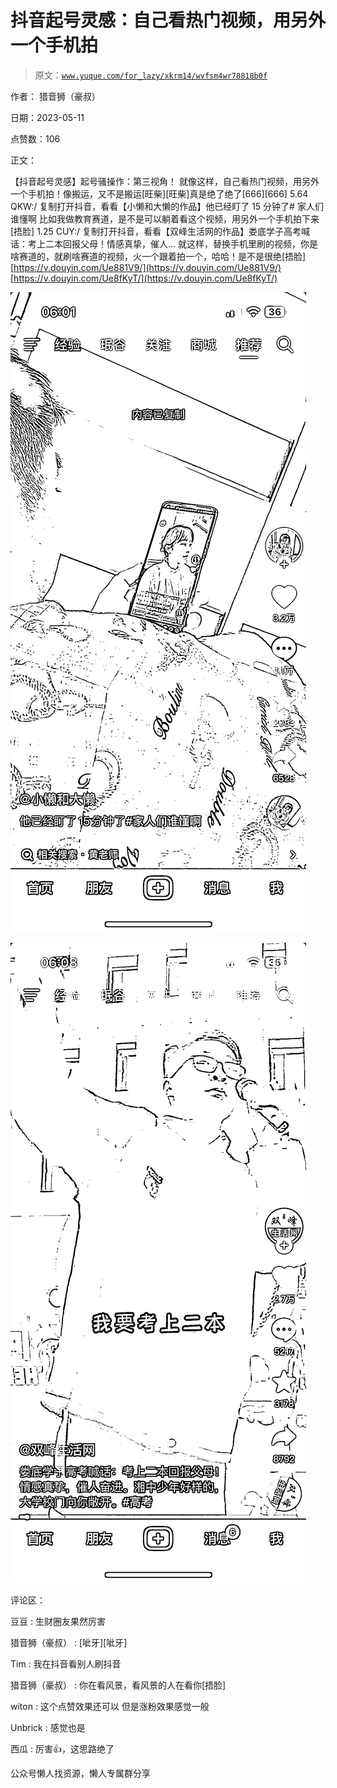 # 抖音起号灵感：自己看热门视频，用另外一个手机拍

> 原文：[`www.yuque.com/for_lazy/xkrm14/wvfsm4wr78818b0f`](https://www.yuque.com/for_lazy/xkrm14/wvfsm4wr78818b0f)



作者： 猎音狮（豪叔）



日期：2023-05-11



点赞数：106

<ne-card data-card-name="hr" data-card-type="block" id="OOq2X" data-event-boundary="card">

正文：



【抖音起号灵感】起号骚操作：第三视角！ 就像这样，自己看热门视频，用另外一个手机拍！像搬运，又不是搬运[旺柴][旺柴]真是绝了绝了[666][666] 5.64 QKW:/ 复制打开抖音，看看【小懒和大懒的作品】他已经盯了 15 分钟了# 家人们谁懂啊 比如我做教育赛道，是不是可以躺着看这个视频，用另外一个手机拍下来[捂脸] 1.25 CUY:/ 复制打开抖音，看看【双峰生活网的作品】娄底学子高考喊话：考上二本回报父母！情感真挚，催人... 就这样，替换手机里刷的视频，你是啥赛道的，就刷啥赛道的视频，火一个跟着拍一个，哈哈！是不是很绝[捂脸][https://v.douyin.com/Ue881V9/](https://v.douyin.com/Ue881V9/) [https://v.douyin.com/Ue8fKyT/](https://v.douyin.com/Ue8fKyT/)



<ne-card data-card-name="image" data-card-type="inline" id="tt6l5" data-event-boundary="card">![](img/5d37b4fe570b1c51087e5f1118a92c8e.png)</ne-card>



<ne-card data-card-name="image" data-card-type="inline" id="OYHLT" data-event-boundary="card">![](img/a2796c6480e071dc607734bdf96ad713.png)</ne-card>

<ne-card data-card-name="hr" data-card-type="block" id="mHrK8" data-event-boundary="card">

评论区：



豆豆 : 生财圈友果然厉害



猎音狮（豪叔） : [呲牙][呲牙]



Tim : 我在抖音看别人刷抖音



猎音狮（豪叔） : 你在看风景，看风景的人在看你[捂脸]



witon : 这个点赞效果还可以 但是涨粉效果感觉一般



Unbrick : 感觉也是



西瓜 : 厉害👍，这思路绝了

<ne-card data-card-name="hr" data-card-type="block" id="oik6i" data-event-boundary="card">

公众号懒人找资源，懒人专属群分享

</ne-card></ne-card></ne-card>
